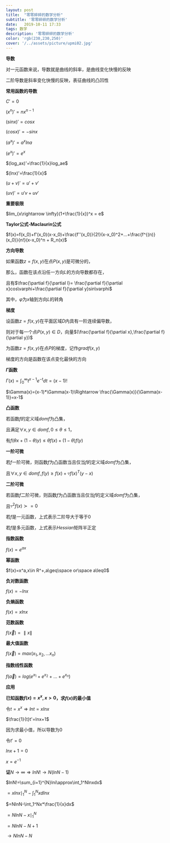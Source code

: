 ```yaml
---
layout: post
title:  "零零碎碎的数学分析"
subtitle: '零零碎碎的数学分析'
date:   2019-10-11 17:33
tags: 数学
description: '零零碎碎的数学分析'
color: 'rgb(230,230,250)'
cover: '/../assets/picture/upmi02.jpg'
---
```


**导数**

对一元函数来说，导数就是曲线的斜率，是曲线变化快慢的反映

二阶导数是斜率变化快慢的反映，表征曲线的凸凹性

**常用函数的导数**

$C'=0$

$(x^n)'=nx^{n-1}$

$(sinx)'=cosx$

$(cosx)'=-sinx$

$(a^x)'=a^xlna$

$(e^x)'=e^x$

$(log_ax)'=\frac{1}{x}log_ae$

$(lnx)'=\frac{1}{x}$

$(u+v)'=u'+v'$

$(uv)'=u'v+uv'$

**重要极限**

$lim_{x\rightarrow \infty}(1+\frac{1}{x})^x = e$

**Taylor公式-Maclaurin公式**

$f(x)=f(x_0)+f'(x_0)(x-x_0)+\frac{f''(x_0)}{2!}(x-x_0)^2+...+\frac{f^{(n)}(x_0)}{n!}(x-x_0)^n + R_n(x)$

**方向导数**

如果函数$z=f(x,y)$在点$P(x,y)$是可微分的，

那么，函数在该点沿任一方向$L$的方向导数都存在，

且有$\frac{\partial f}{\partial l}= \frac{\partial f}{\partial x}cos\varphi+\frac{\partial f}{\partial y}sin\varphi$

其中，$\varphi$为$x$轴到方向$L$的转角

**梯度**

设函数$z=f(x,y)$在平面区域$D$内具有一阶连续偏导数，

则对于每一个点$P(x,y)\in D$，向量$(\frac{\partial f}{\partial x},\frac{\partial f}{\partial y})$

为函数$z=f(x,y)$在点$P$的梯度，记作$gradf(x,y)$

梯度的方向是函数在该点变化最快的方向

**$\Gamma$函数**

$\Gamma(x)=\int_0^\infty t^{x-1}e^{-t}dt=(x-1)!$

$\Gamma(x)=(x-1)*\Gamma(x-1)\Rightarrow \frac{\Gamma(x)}{\Gamma(x-1)}=x-1$

**凸函数**

若函数$f$的定义域$domf$为凸集，

且满足$\forall x,y\in domf,0\leq \theta\leq 1$，

有$f(\theta x+(1-\theta )y) \leq \theta f(x)+(1-\theta )f(y)$

**一阶可微**

若$f$一阶可微，则函数$f$为凸函数当且仅当$f$的定义域$domf$为凸集，

且$\forall x,y\in domf,f(y)\geq f(x)+\triangledown f(x)^T(y-x)$

**二阶可微**

若函数$f$二阶可微，则函数$f$为凸函数当且仅当$f$的定义域$domf$为凸集，

且$\triangledown^2f(x)\succ =0$

若$f$是一元函数，上式表示二阶导大于等于0

若$f$是多元函数，上式表示$Hessian$矩阵半正定

**指数函数**

$f(x)=e^{ax}$

**幂函数**

$f(x)=x^a,x\in R^+,a\geq\space or\space a\leq0$

**负对数函数**

$f(x)=-lnx$

**负熵函数**

$f(x)=xlnx$

**范数函数**

$f(\vec{x}) = \parallel x\parallel$

**最大值函数**

$f(\vec{x})=max(x_1,x_2,...x_n)$

**指数线性函数**

$f(\vec{a})=log(e^{x_1}+e^{x_2}+...+e^{x_n})$

**应用**

**已知函数$f(x)=x^x,x>0$，求$f(x)$的最小值**

令$t=x^x \Rightarrow lnt=xlnx$

$\frac{1}{t}t'=lnx+1$

因为求最小值，所以导数为0

令$t'=0$

$lnx+1=0$

$x = e^{-1}$

**证**$N\rightarrow \infty \Rightarrow lnN!\rightarrow N(lnN-1)$

$lnN!=\sum_{i=1}^{N}lni\approx\int_1^Nlnxdx$

$=xlnx\mid_1^N-\int_1^Nxdlnx$

$=NlnN-\int_1^Nx*\frac{1}{x}dx$

$=NlnN-x\mid_1^N$

$=NlnN-N+1$

$\rightarrow NlnN-N$